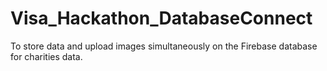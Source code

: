 # Visa_Hackathon_DatabaseConnect
To store data and upload images simultaneously on the Firebase database for charities data.
